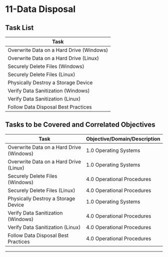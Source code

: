 # 11-Data Disposal

## Task List

| Task                           |
|--------------------------------|
| Overwrite Data on a Hard Drive (Windows) |
| Overwrite Data on a Hard Drive (Linux) |
| Securely Delete Files (Windows)|
| Securely Delete Files (Linux)  |
| Physically Destroy a Storage Device |
| Verify Data Sanitization (Windows) |
| Verify Data Sanitization (Linux) |
| Follow Data Disposal Best Practices |

## Tasks to be Covered and Correlated Objectives

| Task                           | Objective/Domain/Description                                      |
|--------------------------------|------------------------------------------------------------------|
| Overwrite Data on a Hard Drive (Windows) | 1.0 Operating Systems                                   |
| Overwrite Data on a Hard Drive (Linux) | 1.0 Operating Systems                                     |
| Securely Delete Files (Windows)| 4.0 Operational Procedures                                       |
| Securely Delete Files (Linux)  | 4.0 Operational Procedures                                       |
| Physically Destroy a Storage Device | 1.0 Operating Systems                                      |
| Verify Data Sanitization (Windows) | 4.0 Operational Procedures                                   |
| Verify Data Sanitization (Linux) | 4.0 Operational Procedures                                     |
| Follow Data Disposal Best Practices | 4.0 Operational Procedures                                  |

---


